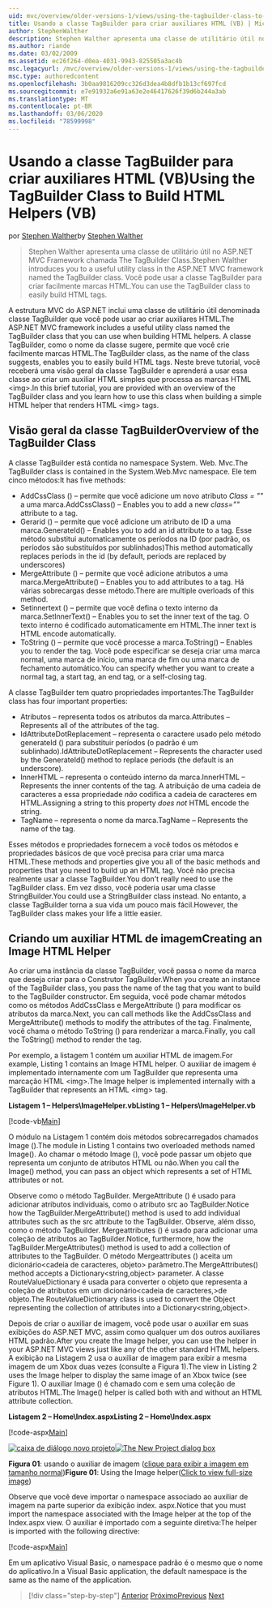 ```yaml
---
uid: mvc/overview/older-versions-1/views/using-the-tagbuilder-class-to-build-html-helpers-vb
title: Usando a classe TagBuilder para criar auxiliares HTML (VB) | Microsoft Docs
author: StephenWalther
description: Stephen Walther apresenta uma classe de utilitário útil no ASP.NET MVC Framework chamada The TagBuilder Class. Você pode usar a classe TagBuilder para facilmente...
ms.author: riande
ms.date: 03/02/2009
ms.assetid: ec26f264-d0ea-4031-9943-825505a3ac4b
msc.legacyurl: /mvc/overview/older-versions-1/views/using-the-tagbuilder-class-to-build-html-helpers-vb
msc.type: authoredcontent
ms.openlocfilehash: 3b0aa9816209cc326d3dea4b8dfb1b13cf697fcd
ms.sourcegitcommit: e7e91932a6e91a63e2e46417626f39d6b244a3ab
ms.translationtype: MT
ms.contentlocale: pt-BR
ms.lasthandoff: 03/06/2020
ms.locfileid: "78599998"
---
```

# <a name="using-the-tagbuilder-class-to-build-html-helpers-vb"></a><span data-ttu-id="96cff-104">Usando a classe TagBuilder para criar auxiliares HTML (VB)</span><span class="sxs-lookup"><span data-stu-id="96cff-104">Using the TagBuilder Class to Build HTML Helpers (VB)</span></span>

<span data-ttu-id="96cff-105">por [Stephen Walther](https://github.com/StephenWalther)</span><span class="sxs-lookup"><span data-stu-id="96cff-105">by [Stephen Walther](https://github.com/StephenWalther)</span></span>

> <span data-ttu-id="96cff-106">Stephen Walther apresenta uma classe de utilitário útil no ASP.NET MVC Framework chamada The TagBuilder Class.</span><span class="sxs-lookup"><span data-stu-id="96cff-106">Stephen Walther introduces you to a useful utility class in the ASP.NET MVC framework named the TagBuilder class.</span></span> <span data-ttu-id="96cff-107">Você pode usar a classe TagBuilder para criar facilmente marcas HTML.</span><span class="sxs-lookup"><span data-stu-id="96cff-107">You can use the TagBuilder class to easily build HTML tags.</span></span>

<span data-ttu-id="96cff-108">A estrutura MVC do ASP.NET inclui uma classe de utilitário útil denominada classe TagBuilder que você pode usar ao criar auxiliares HTML.</span><span class="sxs-lookup"><span data-stu-id="96cff-108">The ASP.NET MVC framework includes a useful utility class named the TagBuilder class that you can use when building HTML helpers.</span></span> <span data-ttu-id="96cff-109">A classe TagBuilder, como o nome da classe sugere, permite que você crie facilmente marcas HTML.</span><span class="sxs-lookup"><span data-stu-id="96cff-109">The TagBuilder class, as the name of the class suggests, enables you to easily build HTML tags.</span></span> <span data-ttu-id="96cff-110">Neste breve tutorial, você receberá uma visão geral da classe TagBuilder e aprenderá a usar essa classe ao criar um auxiliar HTML simples que processa as marcas HTML &lt;img&gt;.</span><span class="sxs-lookup"><span data-stu-id="96cff-110">In this brief tutorial, you are provided with an overview of the TagBuilder class and you learn how to use this class when building a simple HTML helper that renders HTML &lt;img&gt; tags.</span></span>

## <a name="overview-of-the-tagbuilder-class"></a><span data-ttu-id="96cff-111">Visão geral da classe TagBuilder</span><span class="sxs-lookup"><span data-stu-id="96cff-111">Overview of the TagBuilder Class</span></span>

<span data-ttu-id="96cff-112">A classe TagBuilder está contida no namespace System. Web. Mvc.</span><span class="sxs-lookup"><span data-stu-id="96cff-112">The TagBuilder class is contained in the System.Web.Mvc namespace.</span></span> <span data-ttu-id="96cff-113">Ele tem cinco métodos:</span><span class="sxs-lookup"><span data-stu-id="96cff-113">It has five methods:</span></span>

- <span data-ttu-id="96cff-114">AddCssClass () – permite que você adicione um novo atributo *Class = ""* a uma marca.</span><span class="sxs-lookup"><span data-stu-id="96cff-114">AddCssClass() – Enables you to add a new *class=""* attribute to a tag.</span></span>
- <span data-ttu-id="96cff-115">Gerarid () – permite que você adicione um atributo de ID a uma marca.</span><span class="sxs-lookup"><span data-stu-id="96cff-115">GenerateId() – Enables you to add an id attribute to a tag.</span></span> <span data-ttu-id="96cff-116">Esse método substitui automaticamente os períodos na ID (por padrão, os períodos são substituídos por sublinhados)</span><span class="sxs-lookup"><span data-stu-id="96cff-116">This method automatically replaces periods in the id (by default, periods are replaced by underscores)</span></span>
- <span data-ttu-id="96cff-117">MergeAttribute () – permite que você adicione atributos a uma marca.</span><span class="sxs-lookup"><span data-stu-id="96cff-117">MergeAttribute() – Enables you to add attributes to a tag.</span></span> <span data-ttu-id="96cff-118">Há várias sobrecargas desse método.</span><span class="sxs-lookup"><span data-stu-id="96cff-118">There are multiple overloads of this method.</span></span>
- <span data-ttu-id="96cff-119">Setinnertext () – permite que você defina o texto interno da marca.</span><span class="sxs-lookup"><span data-stu-id="96cff-119">SetInnerText() – Enables you to set the inner text of the tag.</span></span> <span data-ttu-id="96cff-120">O texto interno é codificado automaticamente em HTML.</span><span class="sxs-lookup"><span data-stu-id="96cff-120">The inner text is HTML encode automatically.</span></span>
- <span data-ttu-id="96cff-121">ToString () – permite que você processe a marca.</span><span class="sxs-lookup"><span data-stu-id="96cff-121">ToString() – Enables you to render the tag.</span></span> <span data-ttu-id="96cff-122">Você pode especificar se deseja criar uma marca normal, uma marca de início, uma marca de fim ou uma marca de fechamento automático.</span><span class="sxs-lookup"><span data-stu-id="96cff-122">You can specify whether you want to create a normal tag, a start tag, an end tag, or a self-closing tag.</span></span>

<span data-ttu-id="96cff-123">A classe TagBuilder tem quatro propriedades importantes:</span><span class="sxs-lookup"><span data-stu-id="96cff-123">The TagBuilder class has four important properties:</span></span>

- <span data-ttu-id="96cff-124">Atributos – representa todos os atributos da marca.</span><span class="sxs-lookup"><span data-stu-id="96cff-124">Attributes – Represents all of the attributes of the tag.</span></span>
- <span data-ttu-id="96cff-125">IdAttributeDotReplacement – representa o caractere usado pelo método generateId () para substituir períodos (o padrão é um sublinhado).</span><span class="sxs-lookup"><span data-stu-id="96cff-125">IdAttributeDotReplacement – Represents the character used by the GenerateId() method to replace periods (the default is an underscore).</span></span>
- <span data-ttu-id="96cff-126">InnerHTML – representa o conteúdo interno da marca.</span><span class="sxs-lookup"><span data-stu-id="96cff-126">InnerHTML – Represents the inner contents of the tag.</span></span> <span data-ttu-id="96cff-127">A atribuição de uma cadeia de caracteres a essa propriedade *não* codifica a cadeia de caracteres em HTML.</span><span class="sxs-lookup"><span data-stu-id="96cff-127">Assigning a string to this property *does not* HTML encode the string.</span></span>
- <span data-ttu-id="96cff-128">TagName – representa o nome da marca.</span><span class="sxs-lookup"><span data-stu-id="96cff-128">TagName – Represents the name of the tag.</span></span>

<span data-ttu-id="96cff-129">Esses métodos e propriedades fornecem a você todos os métodos e propriedades básicos de que você precisa para criar uma marca HTML.</span><span class="sxs-lookup"><span data-stu-id="96cff-129">These methods and properties give you all of the basic methods and properties that you need to build up an HTML tag.</span></span> <span data-ttu-id="96cff-130">Você não precisa realmente usar a classe TagBuilder.</span><span class="sxs-lookup"><span data-stu-id="96cff-130">You don't really need to use the TagBuilder class.</span></span> <span data-ttu-id="96cff-131">Em vez disso, você poderia usar uma classe StringBuilder.</span><span class="sxs-lookup"><span data-stu-id="96cff-131">You could use a StringBuilder class instead.</span></span> <span data-ttu-id="96cff-132">No entanto, a classe TagBuilder torna a sua vida um pouco mais fácil.</span><span class="sxs-lookup"><span data-stu-id="96cff-132">However, the TagBuilder class makes your life a little easier.</span></span>

## <a name="creating-an-image-html-helper"></a><span data-ttu-id="96cff-133">Criando um auxiliar HTML de imagem</span><span class="sxs-lookup"><span data-stu-id="96cff-133">Creating an Image HTML Helper</span></span>

<span data-ttu-id="96cff-134">Ao criar uma instância da classe TagBuilder, você passa o nome da marca que deseja criar para o Construtor TagBuilder.</span><span class="sxs-lookup"><span data-stu-id="96cff-134">When you create an instance of the TagBuilder class, you pass the name of the tag that you want to build to the TagBuilder constructor.</span></span> <span data-ttu-id="96cff-135">Em seguida, você pode chamar métodos como os métodos AddCssClass e MergeAttribute () para modificar os atributos da marca.</span><span class="sxs-lookup"><span data-stu-id="96cff-135">Next, you can call methods like the AddCssClass and MergeAttribute() methods to modify the attributes of the tag.</span></span> <span data-ttu-id="96cff-136">Finalmente, você chama o método ToString () para renderizar a marca.</span><span class="sxs-lookup"><span data-stu-id="96cff-136">Finally, you call the ToString() method to render the tag.</span></span>

<span data-ttu-id="96cff-137">Por exemplo, a listagem 1 contém um auxiliar HTML de imagem.</span><span class="sxs-lookup"><span data-stu-id="96cff-137">For example, Listing 1 contains an Image HTML helper.</span></span> <span data-ttu-id="96cff-138">O auxiliar de imagem é implementado internamente com um TagBuilder que representa uma marcação HTML &lt;img&gt;.</span><span class="sxs-lookup"><span data-stu-id="96cff-138">The Image helper is implemented internally with a TagBuilder that represents an HTML &lt;img&gt; tag.</span></span>

<span data-ttu-id="96cff-139">**Listagem 1 – Helpers\ImageHelper.vb**</span><span class="sxs-lookup"><span data-stu-id="96cff-139">**Listing 1 – Helpers\ImageHelper.vb**</span></span>

[!code-vb[Main](using-the-tagbuilder-class-to-build-html-helpers-vb/samples/sample1.vb)]

<span data-ttu-id="96cff-140">O módulo na Listagem 1 contém dois métodos sobrecarregados chamados Image ().</span><span class="sxs-lookup"><span data-stu-id="96cff-140">The module in Listing 1 contains two overloaded methods named Image().</span></span> <span data-ttu-id="96cff-141">Ao chamar o método Image (), você pode passar um objeto que representa um conjunto de atributos HTML ou não.</span><span class="sxs-lookup"><span data-stu-id="96cff-141">When you call the Image() method, you can pass an object which represents a set of HTML attributes or not.</span></span>

<span data-ttu-id="96cff-142">Observe como o método TagBuilder. MergeAttribute () é usado para adicionar atributos individuais, como o atributo src ao TagBuilder.</span><span class="sxs-lookup"><span data-stu-id="96cff-142">Notice how the TagBuilder.MergeAttribute() method is used to add individual attributes such as the src attribute to the TagBuilder.</span></span> <span data-ttu-id="96cff-143">Observe, além disso, como o método TagBuilder. Mergeattributes () é usado para adicionar uma coleção de atributos ao TagBuilder.</span><span class="sxs-lookup"><span data-stu-id="96cff-143">Notice, furthermore, how the TagBuilder.MergeAttributes() method is used to add a collection of attributes to the TagBuilder.</span></span> <span data-ttu-id="96cff-144">O método Mergeattributes () aceita um dicionário&lt;cadeia de caracteres, objeto&gt; parâmetro.</span><span class="sxs-lookup"><span data-stu-id="96cff-144">The MergeAttributes() method accepts a Dictionary&lt;string,object&gt; parameter.</span></span> <span data-ttu-id="96cff-145">A classe RouteValueDictionary é usada para converter o objeto que representa a coleção de atributos em um dicionário&lt;cadeia de caracteres,&gt;de objeto.</span><span class="sxs-lookup"><span data-stu-id="96cff-145">The RouteValueDictionary class is used to convert the Object representing the collection of attributes into a Dictionary&lt;string,object&gt;.</span></span>

<span data-ttu-id="96cff-146">Depois de criar o auxiliar de imagem, você pode usar o auxiliar em suas exibições do ASP.NET MVC, assim como qualquer um dos outros auxiliares HTML padrão.</span><span class="sxs-lookup"><span data-stu-id="96cff-146">After you create the Image helper, you can use the helper in your ASP.NET MVC views just like any of the other standard HTML helpers.</span></span> <span data-ttu-id="96cff-147">A exibição na Listagem 2 usa o auxiliar de imagem para exibir a mesma imagem de um Xbox duas vezes (consulte a Figura 1).</span><span class="sxs-lookup"><span data-stu-id="96cff-147">The view in Listing 2 uses the Image helper to display the same image of an Xbox twice (see Figure 1).</span></span> <span data-ttu-id="96cff-148">O auxiliar Image () é chamado com e sem uma coleção de atributos HTML.</span><span class="sxs-lookup"><span data-stu-id="96cff-148">The Image() helper is called both with and without an HTML attribute collection.</span></span>

<span data-ttu-id="96cff-149">**Listagem 2 – Home\Index.aspx**</span><span class="sxs-lookup"><span data-stu-id="96cff-149">**Listing 2 – Home\Index.aspx**</span></span>

[!code-aspx[Main](using-the-tagbuilder-class-to-build-html-helpers-vb/samples/sample2.aspx)]

<span data-ttu-id="96cff-150">[![caixa de diálogo novo projeto](using-the-tagbuilder-class-to-build-html-helpers-vb/_static/image1.jpg)](using-the-tagbuilder-class-to-build-html-helpers-vb/_static/image1.png)</span><span class="sxs-lookup"><span data-stu-id="96cff-150">[![The New Project dialog box](using-the-tagbuilder-class-to-build-html-helpers-vb/_static/image1.jpg)](using-the-tagbuilder-class-to-build-html-helpers-vb/_static/image1.png)</span></span>

<span data-ttu-id="96cff-151">**Figura 01**: usando o auxiliar de imagem ([clique para exibir a imagem em tamanho normal](using-the-tagbuilder-class-to-build-html-helpers-vb/_static/image2.png))</span><span class="sxs-lookup"><span data-stu-id="96cff-151">**Figure 01**: Using the Image helper([Click to view full-size image](using-the-tagbuilder-class-to-build-html-helpers-vb/_static/image2.png))</span></span>

<span data-ttu-id="96cff-152">Observe que você deve importar o namespace associado ao auxiliar de imagem na parte superior da exibição index. aspx.</span><span class="sxs-lookup"><span data-stu-id="96cff-152">Notice that you must import the namespace associated with the Image helper at the top of the Index.aspx view.</span></span> <span data-ttu-id="96cff-153">O auxiliar é importado com a seguinte diretiva:</span><span class="sxs-lookup"><span data-stu-id="96cff-153">The helper is imported with the following directive:</span></span>

[!code-aspx[Main](using-the-tagbuilder-class-to-build-html-helpers-vb/samples/sample3.aspx)]

<span data-ttu-id="96cff-154">Em um aplicativo Visual Basic, o namespace padrão é o mesmo que o nome do aplicativo.</span><span class="sxs-lookup"><span data-stu-id="96cff-154">In a Visual Basic application, the default namespace is the same as the name of the application.</span></span>

> [!div class="step-by-step"]
> <span data-ttu-id="96cff-155">[Anterior](creating-custom-html-helpers-vb.md)
> [Próximo](creating-page-layouts-with-view-master-pages-vb.md)</span><span class="sxs-lookup"><span data-stu-id="96cff-155">[Previous](creating-custom-html-helpers-vb.md)
[Next](creating-page-layouts-with-view-master-pages-vb.md)</span></span>
